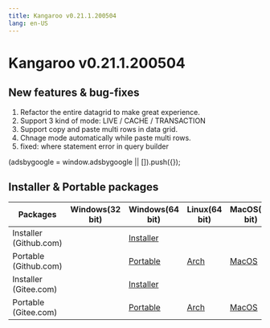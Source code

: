 ```yaml
---
title: Kangaroo v0.21.1.200504
lang: en-US
---
```


# Kangaroo v0.21.1.200504

## New features & bug-fixes
1. Refactor the entire datagrid to make great experience.
2. Support 3 kind of mode: LIVE / CACHE / TRANSACTION
3. Support copy and paste multi rows in data grid.
4. Chnage mode automatically while paste multi rows.
5. fixed: where statement error in query builder


<div>
    <script2 type="text/javascript" async="true" src="https://pagead2.googlesyndication.com/pagead/js/adsbygoogle.js" />
    <ins class="adsbygoogle"
        style="display:block; text-align:center;"
        data-ad-layout="in-article"
        data-ad-format="fluid"
        data-ad-client="ca-pub-3975819313740938"
        data-ad-slot="6760827895"></ins>
    <script2 type="text/javascript">
        (adsbygoogle = window.adsbygoogle || []).push({});
    </script2>
</div>


## Installer & Portable packages <Badge text="link expired" type="warning"/>

| Packages        | Windows(32 bit) | Windows(64 bit) | Linux(64 bit)   | MacOS(64 bit)   |
|-----------------|-----------------|-----------------|-----------------|-----------------|
| Installer<br/>(Github.com) | | [Installer](https://github.com/dbkangaroo/kangaroo/releases/download/v0.21.1.200504/Kangaroo_0.21.1.200504_win64.exe) | | |
| Portable<br/>(Github.com)  | | [Portable](https://github.com/dbkangaroo/kangaroo/releases/download/v0.21.1.200504/Kangaroo_0.21.1.200504_win64.7z) | [Arch](https://github.com/dbkangaroo/kangaroo/releases/download/v0.21.1.200504/Kangaroo_0.21.1.200504_arch.zip) | [MacOS](https://github.com/dbkangaroo/kangaroo/releases/download/v0.21.1.200504/Kangaroo_0.21.1.200504_macos.zip) |
| Installer<br/>(Gitee.com) | | [Installer](https://gitee.com/dbkangaroo/kangaroo/attach_files/385678/download) | | |
| Portable<br/>(Gitee.com)  | | [Portable](https://gitee.com/dbkangaroo/kangaroo/attach_files/385679/download) | [Arch](https://gitee.com/dbkangaroo/kangaroo/attach_files/385466/download) | [MacOS](https://gitee.com/dbkangaroo/kangaroo/attach_files/385467/download) |